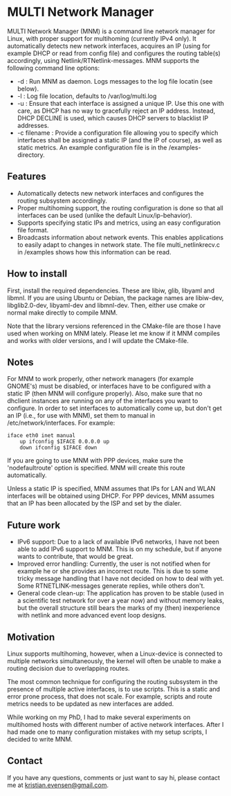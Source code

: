 MULTI Network Manager
=====================

MULTI Network Manager (MNM) is a command line network manager for Linux, with
proper support for multihoming (currently IPv4 only). It automatically detects
new network interfaces, acquires an IP (using for example DHCP or read from
config file) and configures the routing table(s) accordingly, using
Netlink/RTNetlink-messages.  MNM supports the following command line options:

* -d : Run MNM as daemon. Logs messages to the log file locatin (see below).
* -l : Log file location, defaults to /var/log/multi.log
* -u : Ensure that each interface is assigned a unique IP. Use this one with
  care, as DHCP has no way to gracefully reject an IP address. Instead, DHCP
  DECLINE is used, which causes DHCP servers to blacklist IP addresses.
* -c filename : Provide a configuration file allowing you to specify which
  interfaces shall be assigned a static IP (and the IP of course), as well as 
  static metrics. An example configuration file is in the /examples-directory.

Features
--------
* Automatically detects new network interfaces and configures the routing
  subsystem accordingly.
* Proper multihoming support, the routing configuration is done so that all
  interfaces can be used (unlike the default Linux/ip-behavior).
* Supports specifying static IPs and metrics, using an easy configuration file
  format.
* Broadcasts information about network events. This enables applications to
  easily adapt to changes in network state. The file multi\_netlinkrecv.c in
  /examples shows how this information can be read.

How to install
--------------
First, install the required dependencies. These are libiw, glib, libyaml and
libmnl. If you are using Ubuntu or Debian, the package names are libiw-dev,
libglib2.0-dev, libyaml-dev and libmnl-dev. Then, either use cmake or normal
make directly to compile MNM.

Note that the library versions referenced in the CMake-file are those I have used
when working on MNM lately. Please let me know if it MNM compiles and works with
older versions, and I will update the CMake-file.

Notes
-----
For MNM to work properly, other network managers (for example GNOME's) must be
disabled, or interfaces have to be configured with a static IP (then MNM will configure properly). Also, make sure that no dhclient instances are running on any of the
interfaces you want to configure. In order to set interfaces to automatically
come up, but don't get an IP (i.e., for use with MNM), set them to manual in
/etc/network/interfaces. For example:

    iface eth0 inet manual
        up ifconfig $IFACE 0.0.0.0 up
        down ifconfig $IFACE down

If you are going to use MNM with PPP devices, make sure the 'nodefaultroute'
option is specified. MNM will create this route automatically.

Unless a static IP is specified, MNM assumes that IPs for LAN and WLAN
interfaces will be obtained using DHCP. For PPP devices, MNM assumes that an IP
has been allocated by the ISP and set by the dialer.

Future work
-----------
* IPv6 support: Due to a lack of available IPv6 networks, I have not been able
  to add IPv6 support to MNM. This is on my schedule, but if anyone wants to
  contribute, that would be great.
* Improved error handling: Currently, the user is not notified when for example
  he or she provides an incorrect route. This is due to some tricky message
  handling that I have not decided on how to deal with yet. Some
  RTNETLINK-messages generate replies, while others don't.
* General code clean-up: The application has proven to be stable (used in a scientific
  test network for over a year now) and without memory leaks, but the overall
  structure still bears the marks of my (then) inexperience with netlink and more advanced
  event loop designs.

Motivation
----------
Linux supports multihoming, however, when a Linux-device is connected to
multiple networks simultaneously, the kernel will often be unable to make a
routing decision due to overlapping routes. 

The most common technique for configuring the routing subsystem in the presence
of multiple active interfaces, is to use scripts. This is a static and error
prone process, that does not scale. For example, scripts and route metrics needs
to be updated as new interfaces are added.

While working on my PhD, I had to make several experiments on multihomed hosts
with different number of active network interfaces. After I had made one to many
configuration mistakes with my setup scripts, I decided to write MNM.

Contact
-------

If you have any questions, comments or just want to say hi, please contact me at
kristian.evensen@gmail.com.

